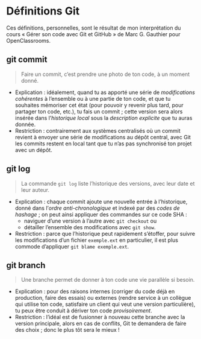 Définitions Git
===============
Ces définitions, personnelles, sont le résultat de mon interprétation du cours « Gérer son code avec Git et GitHub » de Marc G. Gauthier pour OpenClassrooms.

git commit
----------

> Faire un commit, c’est prendre une photo de ton code, à un moment donné.

* Explication : idéalement, quand tu as apporté une série de *modifications cohérentes* à l’ensemble ou à une partie de ton code, et que tu souhaites mémoriser cet état (pour pouvoir y revenir plus tard, pour partager ton code, etc.), tu fais un commit ; cette version sera alors insérée dans l’*historique local* sous la *description explicite* que tu auras donnée.
* Restriction : contrairement aux systèmes centralisés où un commit revient à envoyer une série de modifications au dépôt central, avec Git les commits restent en local tant que tu n’as pas synchronisé ton projet avec un dépôt.


git log
-------

> La commande `git log` liste l’historique des versions, avec leur date et leur auteur.

* Explication : chaque commit ajoute une nouvelle entrée à l’historique, donné dans l’*ordre anti-chronologique* et indexé par des *codes de hashage* ; on peut ainsi appliquer des commandes sur ce code SHA :
  * naviguer d’une version à l’autre avec `git checkout` ou
  * détailler l’ensemble des modifications avec `git show`.
* Restriction : parce que l’historique peut rapidement s’étoffer, pour suivre les modifications d’un fichier `exemple.ext` en particulier, il est plus commode d’appliquer `git blame exemple.ext`.


git branch
----------

> Une branche permet de donner à ton code une vie parallèle si besoin.

* Explication : pour des raisons internes (corriger du code déjà en production, faire des essais) ou externes (rendre service à un collègue qui utilise ton code, satisfaire un client qui veut une version particulière), tu peux être conduit à dériver ton code *provisoirement*.
* Restriction : l’idéal est de fusionner à nouveau cette branche avec la version principale, alors en cas de conflits, Git te demandera de faire des choix ; donc le plus tôt sera le mieux !
